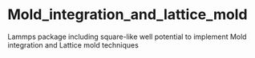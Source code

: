 # Mold_integration_and_lattice_mold
Lammps package including square-like well potential to implement Mold integration and Lattice mold techniques
